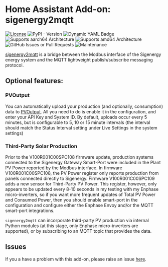 # Home Assistant Add-on: sigenergy2mqtt

[![License](https://img.shields.io/github/license/seud0nym/sigenergy2mqtt.svg?style=flat)](https://github.com/seud0nym/sigenergy2mqtt/blob/master/LICENSE) 
![PyPI - Version](https://img.shields.io/pypi/v/sigenergy2mqtt)
![Dynamic YAML Badge](https://img.shields.io/badge/dynamic/yaml?url=https%3A%2F%2Fraw.githubusercontent.com%2Fseud0nym%2Fhome-assistant-addons%2Frefs%2Fheads%2Fmain%2Fsigenergy2mqtt%2Fconfig.yaml&query=%24.version&prefix=v&label=add-on)
![Supports aarch64 Architecture](https://img.shields.io/badge/aarch64-yes-green.svg)
![Supports amd64 Architecture](https://img.shields.io/badge/amd64-yes-green.svg)
![GitHub Issues or Pull Requests](https://img.shields.io/github/issues/seud0nym/sigenergy2mqtt?link=https%3A%2F%2Fgithub.com%2Fseud0nym%2Fsigenergy2mqtt%2Fissues)
![Maintenance](https://img.shields.io/maintenance/yes/2025)

[sigenergy2mqtt](https://github.com/seud0nym/sigenergy2mqtt) is a bridge between the Modbus interface of the Sigenergy energy system and the MQTT lightweight publish/subscribe messaging protocol.

## Optional features: 

### PVOutput

You can automatically upload your production (and optionally, consumption) data to [PVOutput](https://pvoutput.org/). All you need to do is enable it in the configuration, and enter your API Key and System ID. By default, uploads occur every 5 minutes, but is configurable to 5, 10 or 15 minute intervals (the interval should match the Status Interval setting under Live Settings in the system settings)

### Third-Party Solar Production

Prior to the V100R001C00SPC108 firmware update, production systems connected to the Sigenergy Gateway Smart-Port were included in the Plant PV Power reported by the Modbus interface. In firmware V100R001C00SPC108, the PV Power register only reports production from panels connected directly to Sigenergy. Firmware V100R001C00SPC109 adds a new sensor for Third-Party PV Power. This register, however, only appears to be updated every 8-10 seconds in my testing with my Enphase micro-inverters, so if you want more frequent updates of Total PV Power and Consumed Power, then you should enable smart-port in the configuration and configure either the Enphase Envoy and/or the MQTT smart-port integrations.

`sigenergy2mqtt` can incorporate third-party PV production via internal Python modules (at this stage, only Enphase micro-inverters are supported), or by subscribing to an MQTT topic that provides the data.

## Issues

If you a have a problem with this add-on, please raise an issue [here](https://github.com/seud0nym/sigenergy2mqtt/issues).